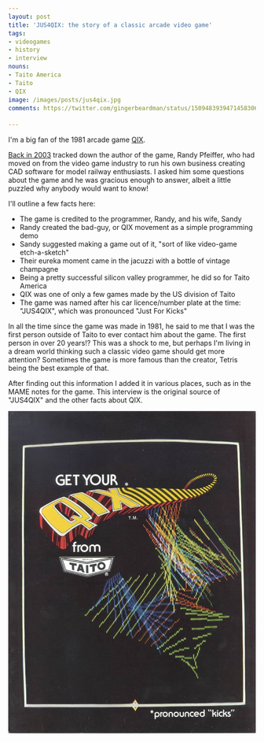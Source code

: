 ```yaml
---
layout: post
title: 'JUS4QIX: the story of a classic arcade video game'
tags:
- videogames
- history
- interview
nouns:
- Taito America
- Taito
- QIX
image: /images/posts/jus4qix.jpg
comments: https://twitter.com/gingerbeardman/status/1509483939471458306

---
```


I'm a big fan of the 1981 arcade game [QIX](https://en.wikipedia.org/wiki/Qix).

[Back in 2003](https://pyra-handheld.com/boards/threads/qix.2885/post-26563) tracked down the author of the game, Randy Pfeiffer, who had moved on from the video game industry to run his own business creating CAD software for model railway enthusiasts. I asked him some questions about the game and he was gracious enough to answer, albeit a little puzzled why anybody would want to know!

I'll outline a few facts here:
- The game is credited to the programmer, Randy, and his wife, Sandy
- Randy created the bad-guy, or QIX movement as a simple programming demo
- Sandy suggested making a game out of it, "sort of like video-game etch-a-sketch"
- Their eureka moment came in the jacuzzi with a bottle of vintage champagne
- Being a pretty successful silicon valley programmer, he did so for Taito America
- QIX was one of only a few games made by the US division of Taito
- The game was named after his car licence/number plate at the time: "JUS4QIX", which was pronounced "Just For Kicks"

In all the time since the game was made in 1981, he said to me that I was the first person outside of Taito to ever contact him about the game. The first person in over 20 years!? This was a shock to me, but perhaps I'm living in a dream world thinking such a classic video game should get more attention? Sometimes the game is more famous than the creator, Tetris being the best example of that.

After finding out this information I added it in various places, such as in the MAME notes for the game. This interview is the original source of "JUS4QIX" and the other facts about QIX.

![JUS4QIX](/images/posts/jus4qix.jpg)
